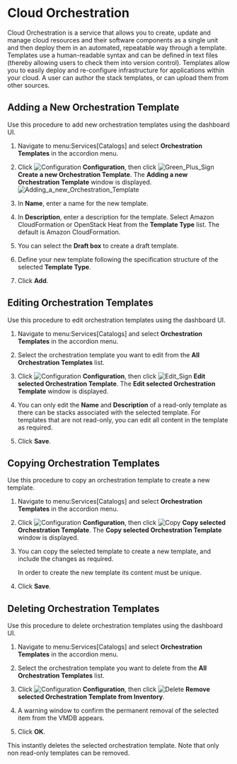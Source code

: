 # Cloud Orchestration

Cloud Orchestration is a service that allows you to create, update and
manage cloud resources and their software components as a single unit
and then deploy them in an automated, repeatable way through a template.
Templates use a human-readable syntax and can be defined in text files
(thereby allowing users to check them into version control). Templates
allow you to easily deploy and re-configure infrastructure for
applications within your cloud. A user can author the stack templates,
or can upload them from other sources.

## Adding a New Orchestration Template

Use this procedure to add new orchestration templates using the
dashboard UI.

1.  Navigate to menu:Services\[Catalogs\] and select **Orchestration
    Templates** in the accordion menu.

2.  Click ![Configuration](1847.png) **Configuration**, then click
    ![Green\_Plus\_Sign](1848.png) **Create a new Orchestration
    Template**. The **Adding a new Orchestration Template** window is
    displayed. ![Adding\_a\_new\_Orchestration\_Template](7148.png)

3.  In **Name**, enter a name for the new template.

4.  In **Description**, enter a description for the template. Select
    Amazon CloudFormation or OpenStack Heat from the **Template Type**
    list. The default is Amazon CloudFormation.

5.  You can select the **Draft box** to create a draft template.

6.  Define your new template following the specification structure of
    the selected **Template Type**.

7.  Click **Add**.

## Editing Orchestration Templates

Use this procedure to edit orchestration templates using the dashboard
UI.

1.  Navigate to menu:Services\[Catalogs\] and select **Orchestration
    Templates** in the accordion menu.

2.  Select the orchestration template you want to edit from the **All
    Orchestration Templates** list.

3.  Click ![Configuration](1847.png) **Configuration**, then click
    ![Edit\_Sign](1851.png) **Edit selected Orchestration Template**.
    The **Edit selected Orchestration Template** window is displayed.

4.  You can only edit the **Name** and **Description** of a read-only
    template as there can be stacks associated with the selected
    template. For templates that are not read-only, you can edit all
    content in the template as required.

5.  Click **Save**.

## Copying Orchestration Templates

Use this procedure to copy an orchestration template to create a new
template.

1.  Navigate to menu:Services\[Catalogs\] and select **Orchestration
    Templates** in the accordion menu.

2.  Click ![Configuration](1847.png) **Configuration**, then click
    ![Copy](1859.png) **Copy selected Orchestration Template**. The
    **Copy selected Orchestration Template** window is displayed.

3.  You can copy the selected template to create a new template, and
    include the changes as required.
    
    <div class="note">
    
    In order to create the new template its content must be unique.
    
    </div>

4.  Click **Save**.

## Deleting Orchestration Templates

Use this procedure to delete orchestration templates using the dashboard
UI.

1.  Navigate to menu:Services\[Catalogs\] and select **Orchestration
    Templates** in the accordion menu.

2.  Select the orchestration template you want to delete from the **All
    Orchestration Templates** list.

3.  Click ![Configuration](1848.png) **Configuration**, then click
    ![Delete](1861.png) **Remove selected Orchestration Template from
    Inventory**.

4.  A warning window to confirm the permanent removal of the selected
    item from the VMDB appears.

5.  Click **OK**.

This instantly deletes the selected orchestration template. Note that
only non read-only templates can be removed.
